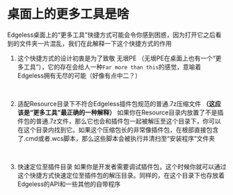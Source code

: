 # 桌面上的更多工具是啥
Edgeless桌面上的“更多工具”快捷方式可能会令你感到困惑，因为打开它之后看到的文件夹一片混乱，我们在此解释一下这个快捷方式的作用


1. 这个快捷方式的设计初衷是为了致敬 无垠PE （无垠PE在桌面上也有一个“更多工具”），它的存在会给人一种`Far more than this`的感觉，意喻着Edgeless拥有无尽的可能（好像有点中二？）
<br/>

2. 适配Resource目录下不符合Edgeless插件包规范的普通.7z压缩文件 **（这应该是“更多工具”最正确的一种解释）**
如果你在Resource目录内放置了不是插件包的普通.7z文件，那么它也会和插件包一起被解压至这个目录下，你可以在这个目录内找到它。如果这个压缩包长的非常像插件包，在根部直接包含了.cmd或者.wcs脚本，那么这些脚本会被执行并清扫至“安装程序”文件夹
<br/>

3. 快速定位至插件目录
如果你是开发者需要调试插件包，这个时候你就可以通过这个快捷方式快速定位至插件包的解压目录。同样的，在这个目录下也存放着Edgeless的API和一些其他的自带程序